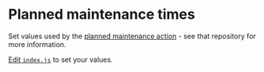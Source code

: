 # Planned maintenance times

Set values used by the [planned maintenance action](https://github.com/andrew-sayers/planned-maintenance) - see that repository for more information.

[Edit `index.js`](../../edit/main/index.js) to set your values.
